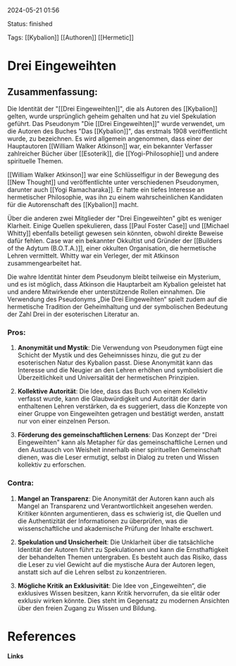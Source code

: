 2024-05-21 01:56

Status: finished

Tags: [[Kybalion]] [[Authoren]] [[Hermetic]]

# Drei Eingeweihten

## Zusammenfassung:
Die Identität der "[[Drei Eingeweihten]]", die als Autoren des [[Kybalion]] gelten, wurde ursprünglich geheim gehalten und hat zu viel Spekulation geführt. Das Pseudonym "Die [[Drei Eingeweihten]]" wurde verwendet, um die Autoren des Buches "Das [[Kybalion]]", das erstmals 1908 veröffentlicht wurde, zu bezeichnen. Es wird allgemein angenommen, dass einer der Hauptautoren [[William Walker Atkinson]] war, ein bekannter Verfasser zahlreicher Bücher über [[Esoterik]], die [[Yogi-Philosophie]] und andere spirituelle Themen.

[[William Walker Atkinson]] war eine Schlüsselfigur in der Bewegung des [[New Thought]] und veröffentlichte unter verschiedenen Pseudonymen, darunter auch [[Yogi Ramacharaka]]. Er hatte ein tiefes Interesse an hermetischer Philosophie, was ihn zu einem wahrscheinlichen Kandidaten für die Autorenschaft des [[Kybalion]] macht.

Über die anderen zwei Mitglieder der "Drei Eingeweihten" gibt es weniger Klarheit. Einige Quellen spekulieren, dass [[Paul Foster Case]] und [[Michael Whitty]] ebenfalls beteiligt gewesen sein könnten, obwohl direkte Beweise dafür fehlen. Case war ein bekannter Okkultist und Gründer der [[Builders of the Adytum (B.O.T.A.)]], einer okkulten Organisation, die hermetische Lehren vermittelt. Whitty war ein Verleger, der mit Atkinson zusammengearbeitet hat.

Die wahre Identität hinter dem Pseudonym bleibt teilweise ein Mysterium, und es ist möglich, dass Atkinson die Hauptarbeit am Kybalion geleistet hat und andere Mitwirkende eher unterstützende Rollen einnahmen. Die Verwendung des Pseudonyms „Die Drei Eingeweihten“ spielt zudem auf die hermetische Tradition der Geheimhaltung und der symbolischen Bedeutung der Zahl Drei in der esoterischen Literatur an.

### Pros:
1. **Anonymität und Mystik**: Die Verwendung von Pseudonymen fügt eine Schicht der Mystik und des Geheimnisses hinzu, die gut zu der esoterischen Natur des Kybalion passt. Diese Anonymität kann das Interesse und die Neugier an den Lehren erhöhen und symbolisiert die Überzeitlichkeit und Universalität der hermetischen Prinzipien.
    
2. **Kollektive Autorität**: Die Idee, dass das Buch von einem Kollektiv verfasst wurde, kann die Glaubwürdigkeit und Autorität der darin enthaltenen Lehren verstärken, da es suggeriert, dass die Konzepte von einer Gruppe von Eingeweihten getragen und bestätigt werden, anstatt nur von einer einzelnen Person.
    
3. **Förderung des gemeinschaftlichen Lernens**: Das Konzept der "Drei Eingeweihten" kann als Metapher für das gemeinschaftliche Lernen und den Austausch von Weisheit innerhalb einer spirituellen Gemeinschaft dienen, was die Leser ermutigt, selbst in Dialog zu treten und Wissen kollektiv zu erforschen.
### Contra:
1. **Mangel an Transparenz**: Die Anonymität der Autoren kann auch als Mangel an Transparenz und Verantwortlichkeit angesehen werden. Kritiker könnten argumentieren, dass es schwierig ist, die Quellen und die Authentizität der Informationen zu überprüfen, was die wissenschaftliche und akademische Prüfung der Inhalte erschwert.
    
2. **Spekulation und Unsicherheit**: Die Unklarheit über die tatsächliche Identität der Autoren führt zu Spekulationen und kann die Ernsthaftigkeit der behandelten Themen untergraben. Es besteht auch das Risiko, dass die Leser zu viel Gewicht auf die mystische Aura der Autoren legen, anstatt sich auf die Lehren selbst zu konzentrieren.
    
3. **Mögliche Kritik an Exklusivität**: Die Idee von „Eingeweihten“, die exklusives Wissen besitzen, kann Kritik hervorrufen, da sie elitär oder exklusiv wirken könnte. Dies steht im Gegensatz zu modernen Ansichten über den freien Zugang zu Wissen und Bildung.
# References

#### Links